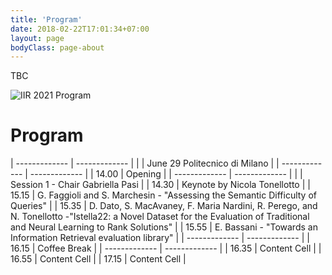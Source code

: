 ```yaml
---
title: 'Program'
date: 2018-02-22T17:01:34+07:00
layout: page
bodyClass: page-about
---
```


TBC

![IIR 2021 Program](https://raw.githubusercontent.com/sisinflab/iir2021/gh-pages/images/iir_program_tbc.png)



# Program

  
| ------------- | ------------- | 
|           | June 29 Politecnico di Milano       | 
| ------------- | ------------- | 
|  14.00        | Opening       | 
| ------------- | ------------- | 
|               | Session 1 - Chair Gabriella Pasi  | 
|  14.30        | Keynote by Nicola Tonellotto  | 
|  15.15        | G. Faggioli and S. Marchesin - "Assessing the Semantic Difficulty of Queries"  | 
|  15.35        | D. Dato, S. MacAvaney, F. Maria Nardini, R. Perego, and N. Tonellotto -"Istella22: a Novel Dataset for the Evaluation of Traditional and Neural Learning to Rank Solutions"  | 
|  15.55        | E. Bassani - "Towards an Information Retrieval evaluation library"  | 
| ------------- | ------------- | 
|  16.15        | Coffee Break  | 
| ------------- | ------------- | 
|  16.35        | Content Cell  | 
|  16.55        | Content Cell  | 
|  17.15        | Content Cell  | 











